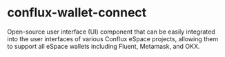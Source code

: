 # conflux-wallet-connect
Open-source user interface (UI) component that can be easily integrated into the user interfaces of various Conflux eSpace projects, allowing them to support all eSpace wallets including Fluent, Metamask, and OKX.
